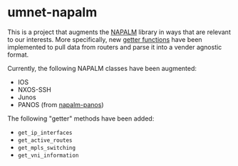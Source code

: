 # umnet-napalm
This is a project that augments the [NAPALM](https://napalm.readthedocs.io/en/latest/) library in ways that are relevant to our interests.
More specifically, new [getter functions](https://napalm.readthedocs.io/en/latest/support/index.html#getters-support-matrix) have been implemented to pull
data from routers and parse it into a vender agnostic format.


Currently, the following NAPALM classes have been augmented:
* IOS
* NXOS-SSH
* Junos
* PANOS (from [napalm-panos](https://github.com/napalm-automation-community/napalm-panos))

The following "getter" methods have been added:
* `get_ip_interfaces`
* `get_active_routes`
* `get_mpls_switching`
* `get_vni_information`
